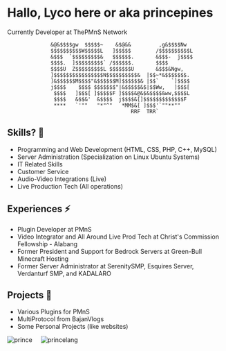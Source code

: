 # Hallo, Lyco here or aka princepines

Currently Developer at ThePMnS Network                                               
     
                  &@&$$$$gw  $$$$$~    &$@&&         ,g&$$$$Nw
                  $$$$$$$$$$W$$$$$L   ]$$$$$        /$$$$$$$$$$L
                  &$$$  `$$$$$$$$$&   $$$$$$.       &$$$-  j$$$$
                  $$$$.  ]$$$$$$$$$` /$$$$$$.       $$$$
                  $$$$U  Z$$$$$$$$$L $$$$$$$U       &$$$&Ngw,
                  ]$$$$$$$$$$$$$$$$N$$$$$$$$$$&  |$$~*&$$$$$$$.
                  ]&$$$$$$M$$$$"&$$$$$$M]$$$$$$& |$$`    `]$$$$
                  j$$$$    $$$$ $$$$$$$"|&$$$$$&$|$$Ww,   ]$$$[
                   $$$$   ]$$$[ ]$$$$$F ]$$$$&@&$&$$$$&ww,$$$$L
                   $$$$   &$$&'  &$$$$  j$$$$&[]$$$$$$$$$$$$$F
                   ****   `'""   "*"^"   *MM$&[ ]$$$'`""**""
                                            RRF  TRR`

## Skills? 🤔
- Programming and Web Development (HTML, CSS, PHP, C++, MySQL)
- Server Administration (Specialization on Linux Ubuntu Systems)
- IT Related Skills
- Customer Service
- Audio-Video Integrations (Live)
- Live Production Tech (All operations)

## Experiences ⚡
- Plugin Developer at PMnS
- Video Integrator and All Around Live Prod Tech at Christ's Commission Fellowship - Alabang
- Former President and Support for Bedrock Servers at Green-Bull Minecraft Hosting
- Former Server Administrator at SerenitySMP, Esquires Server, Verdanturf SMP, and KADALARO

## Projects :blue_book:
- Various Plugins for PMnS
- MultiProtocol from BajanVlogs
- Some Personal Projects (like websites)

![prince](https://github-readme-stats.vercel.app/api?username=Lycol50&show_icons=true)&nbsp;&nbsp;&nbsp;&nbsp;
![princelang](https://github-readme-stats.vercel.app/api/top-langs/?username=Lycol50&layout=compact)

<!--
**Lycol50/Lycol50** is a ✨ _special_ ✨ repository because its `README.md` (this file) appears on your GitHub profile.

Here are some ideas to get you started:

- 🔭 I’m currently working on ...
- 🌱 I’m currently learning ...
- 👯 I’m looking to collaborate on ...
- 🤔 I’m looking for help with ...
- 💬 Ask me about ...
- 📫 How to reach me: ...
- 😄 Pronouns: ...
- ⚡ Fun fact: ...
-->
